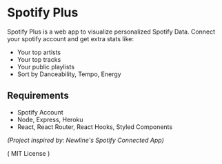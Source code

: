 # Spotify Plus

Spotify Plus is a web app to visualize personalized Spotify Data. Connect your spotify account and get extra stats like:

- Your top artists
- Your top tracks
- Your public playlists
- Sort by Danceability, Tempo, Energy

## Requirements

- Spotify Account
- Node, Express, Heroku
- React, React Router, React Hooks, Styled Components

*(Project inspired by: Newline's Spotify Connected App)*

( MIT License )
